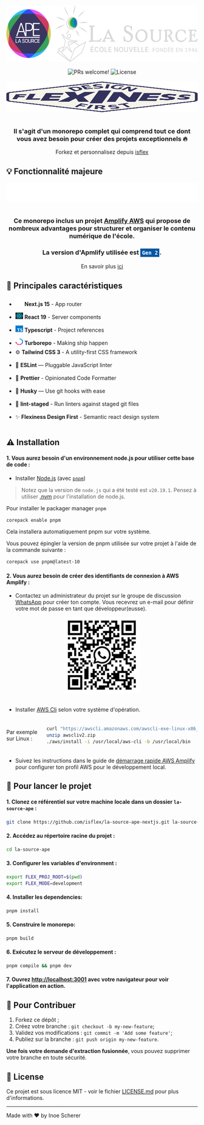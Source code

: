 
<div style="text-align: center; width: 100%;">
  <img src="apps/gateway/public/logo/ape-et-la-source.svg" alt="APE | La Source" align="center" style="width: 100%; height: 150px;" />
</div>

<br>

<div align="center">
  <img src="https://img.shields.io/static/v1?label=PRs&message=welcome&style=for-the-badge&color=24B36B&labelColor=000000" alt="PRs welcome!" style="height: 28px;" />
  <img src="https://img.shields.io/github/license/chhpt/typescript-nextjs-starter?style=for-the-badge&color=24B36B&labelColor=000000" alt="License" style="height: 28px;" />
</div>

<br>

<div style="text-align: center; width: 100%;">
  <img src="apps/gateway/public/logo/filled/rectangle/logo_flexiness_2.svg" alt="Flexiness | Design First" align="center" style="width: 100%; height: 80px;" />
</div>

<br>

<h3 style="text-align: center; width: 100%;">
  Il s'agit d'un monorepo complet qui comprend tout ce dont vous avez besoin pour créer des projets exceptionnels 🔥
</h3>

<p style="text-align: center; width: 100%;">
  Forkez et personnalisez depuis <a href="https://github.com/isflex/la-source-ape-nextjs">isflex</a>
</p>

## 💡 Fonctionnalité majeure

<div style="text-align: center;">
  <img src="apps/gateway/public/assets/svg/programming/amplify.svg" alt="AWS Amplify" align="center"
  style="width: 100%; height: 50px;" />
</div>

<br>

<h3 style="text-align: center; width: 100%;">
  Ce monorepo inclus un projet <a href='https://aws.amazon.com/fr/amplify' target='_blank'>Amplify AWS</a> qui propose de nombreux advantages pour structurer et organiser le contenu numérique de l'école.
</h3>

<h3 style="text-align: center; width: 100%;">
  La version d'Apmlify utilisée est <code style="display: inline-block; padding: 0.2em 0.3em; color: #fff; background: #0055a4;">Gen 2</code>.
</h3>

<p style="text-align: center; width: 100%;">
    En savoir plus <a href='https://github.com/aws-samples/amplify-next-template/blob/main/README.md' target='_blank'>ici</a>
</p>

## 🔧 Principales caractéristiques

<ul>
  <li style="height: 34px;">
    <img src="apps/gateway/public/assets/svg/programming/icon/nextjs-outline-white.svg" style="width: 20px; height: 24px;" />
    <strong>Next.js 15</strong> - App router
  </li>
  <li style="height: 34px;">
    <img src="apps/gateway/public/assets/svg/programming/icon/react.svg" style="width: 20px; height: 24px;" />
    <strong>React 19</strong> - Server components
  </li>
  <li style="height: 34px;">
    <img src="apps/gateway/public/assets/svg/programming/icon/typescript.svg" style="width: 20px; height: 24px;" />
    <strong>Typescript</strong> - Project references
  </li>
  <li style="height: 34px;">
    <img src="apps/gateway/public/assets/svg/programming/icon/turborepo.svg" style="width: 20px; height: 24px;" />
    <strong>Turborepo</strong> - Making ship happen
  </li>
  <li style="height: 34px;">
    ⚙️ <strong>Tailwind CSS 3</strong> - A utility-first CSS framework
  </li>
  <li style="height: 34px;">
    📏 <strong>ESLint</strong> — Pluggable JavaScript linter
  </li>
  <li style="height: 34px;">
    💖 <strong>Prettier</strong> - Opinionated Code Formatter
  </li>
  <li style="height: 34px;">
    🐶 <strong>Husky</strong> — Use git hooks with ease
  </li>
  <li style="height: 34px;">
    🚫 <strong>lint-staged</strong> - Run linters against staged git files
  </li>
  <li style="height: 34px;">
    ✨ <strong>Flexiness Design First</strong> - Semantic react design system
  </li>
</ul>

## ⚠️ Installation

#### 1. Vous aurez besoin d'un environnement node.js pour utiliser cette base de code :

- Installer [Node.js](https://nodejs.org/en) (avec [`pnpm`](https://pnpm.io/installation))

> Notez que la version de `node.js` qui a été testé est `v20.19.1`. Pensez à utiliser [.nvm](https://github.com/nvm-sh/nvm) pour l'installation de node.js.

Pour installer le packager manager `pnpm`

```bash
corepack enable pnpm
```

Cela installera automatiquement pnpm sur votre système.

Vous pouvez épingler la version de pnpm utilisée sur votre projet à l'aide de la commande suivante :

```bash
corepack use pnpm@latest-10
```

#### 2. Vous aurez besoin de créer des identifiants de connexion à AWS Amplify :

- Contactez un administrateur du projet sur le groupe de discussion [WhatsApp](https://chat.whatsapp.com/HqVx1dpEQM8Bk3XrDDaXtI) pour créer ton compte. Vous recevrez un e-mail pour définir votre mot de passe en tant que développeur(eusse).

<div align="center">
    <img src="apps/gateway/public/assets/img/qr-code-whatsapp.jpg" alt="Whatsapp-qr-code" style="width: 200px; height: 200px;" />
</div>

<br/>

- Installer [AWS Cli](https://docs.aws.amazon.com/cli/latest/userguide/getting-started-install.html) selon votre système d'opération.


<div style="width: 100%; margin: 0 auto; padding: 5px 0; display: flex; flex-direction: row; flex-wrap: nowrap; align-items: center; justify-content: space-around;">
  Par exemple sur Linux :

```bash
curl "https://awscli.amazonaws.com/awscli-exe-linux-x86_64.zip" -o "awscliv2.zip"
unzip awscliv2.zip
./aws/install -i /usr/local/aws-cli -b /usr/local/bin
```
</div>

- Suivez les instructions dans le guide de [démarrage rapide AWS Amplify](https://docs.amplify.aws/react/start/account-setup/) pour configurer ton profil AWS pour le développement local.


## 🚀 Pour lancer le projet

#### 1. Clonez ce référentiel sur votre machine locale dans un dossier `la-source-ape` :

```bash
git clone https://github.com/isflex/la-source-ape-nextjs.git la-source-ape
```

#### 2. Accédez au répertoire racine du projet :

```bash
cd la-source-ape
```

#### 3. Configurer les variables d'environment :

```bash
export FLEX_PROJ_ROOT=$(pwd)
export FLEX_MODE=development
```

#### 4. Installer les dependencies:

```bash
pnpm install
```

#### 5. Construire le monorepo:

```bash
pnpm build
```

#### 6. Exécutez le serveur de développement :

```bash
pnpm compile && pnpm dev
```

#### 7. Ouvrez [http://localhost:3001](http://localhost:3001) avec votre navigateur pour voir l'application en action.


## 🤝 Pour Contribuer

1. Forkez ce dépôt ;
2. Créez votre branche : `git checkout -b my-new-feature`;
3. Validez vos modifications : `git commit -m 'Add some feature'`;
4. Publiez sur la branche : `git push origin my-new-feature`.

**Une fois votre demande d'extraction fusionnée**, vous pouvez supprimer votre branche en toute sécurité.

## 📝 License

Ce projet est sous licence MIT - voir le fichier [LICENSE.md](LICENSE.md) pour plus d'informations.

---

Made with ♥ by Inoe Scherer
